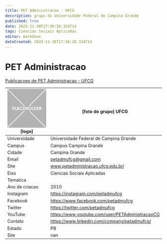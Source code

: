 ```yaml
---
title: PET Administracao - UFCG
description: grupo da Universidade Federal de Campina Grande
published: true
date: 2023-11-30T17:36:26.324714
tags: Ciencias Sociais Aplicadas
editor: markdown
dateCreated: 2023-11-30T17:36:26.324714
---
```


# PET Administracao

[Publicacoes de PET Administracao - UFCG](/atividade/110PETAdministracaoUFCG/feed.md)

| ![placeholder.png](/placeholder.png) [logo] | [foto do grupo] UFCG         |
| ------------------------------------------- | ------------------------------------------------- |
| Universidade                                | Universidade Federal de Campina Grande      |
| Campus                                      | Campus Campina Grande            |
| Cidade                                      | Campina Grande             |
| Email                                       | petadmufcg@gmail.com             |
| Site                                        | www.petadministracao.ufcg.edu.br/              |
| Eixo                                        | Ciencias Sociais Aplicadas              |
| Tematica                                    |           |
| Ano de criacao                              | 2010        |
| Instagram                                   | https://instagram.com/petadmufcg         |
| Facebook                                    | https://www.facebook.com/petadmufcg          |
| Twitter                                     | https://twitter.com/petadmufcg           |
| YouTube                                     | https://www.youtube.com/user/PETAdministracaoCG           |
| Contato                                     | https://www.linkedin.com/company/petadmufcg/         |
| Estado                                      |  PB            |
| Site                                        | nan |

